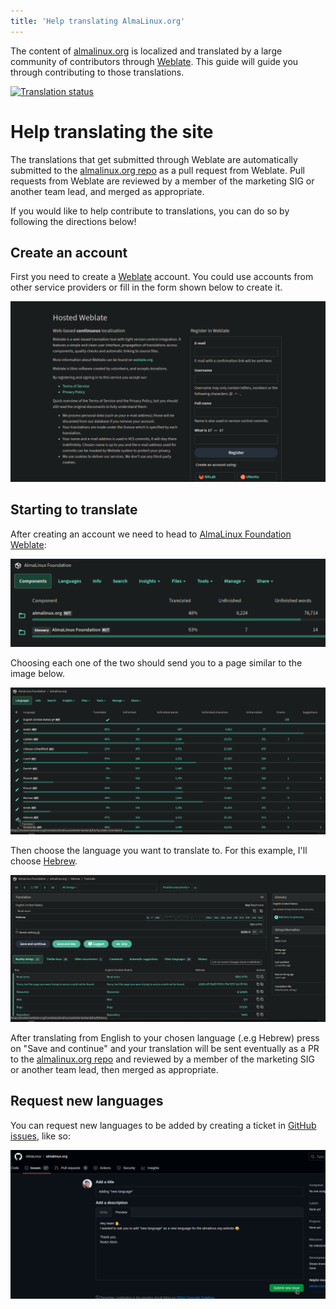 ```yaml
---
title: 'Help translating AlmaLinux.org'
---
```


The content of [almalinux.org](https://almalinux.org/) is localized and translated by a large community of contributors through [Weblate](https://hosted.weblate.org/engage/almalinux/). This guide will guide you through contributing to those translations.

[![Translation status](https://hosted.weblate.org/widget/almalinux/website-backend/multi-auto.svg)](https://hosted.weblate.org/engage/almalinux/)

# Help translating the site

The translations that get submitted through Weblate are automatically submitted to the [almalinux.org repo](https://github.com/AlmaLinux/almalinux.org) as a pull request from Weblate. Pull requests from Weblate are reviewed by a member of the marketing SIG or another team lead, and merged as appropriate.

If you would like to help contribute to translations, you can do so by following the directions below!

## Create an account

First you need to create a [Weblate](https://hosted.weblate.org/accounts/register/) account. You could use accounts from other service providers or fill in the form shown below to create it.

![image](/images/weblate-create-account.png)

## Starting to translate

After creating an account we need to head to [AlmaLinux Foundation Weblate](https://hosted.weblate.org/projects/almalinux/):

![image](/images/weblate-almalinux-foundation.png)

Choosing each one of the two should send you to a page similar to the image below.

![image](/images/weblate-translate-website.png)

Then choose the language you want to translate to. For this example, I'll choose [Hebrew](https://hosted.weblate.org/translate/almalinux/website-backend/he/?q=state:%3Ctranslated).

![image](/images/weblate-send-translations.png)

After translating from English to your chosen language (.e.g Hebrew) press on "Save and continue" and your translation will be sent eventually as a PR to the [almalinux.org repo](https://github.com/AlmaLinux/almalinux.org) and reviewed by a member of the marketing SIG or another team lead, then merged as appropriate.

##  Request new languages 

You can request new languages to be added by creating a ticket in [GitHub issues](https://github.com/AlmaLinux/almalinux.org/issues), like so:

![image](/images/weblate-ask-new-lang.png)